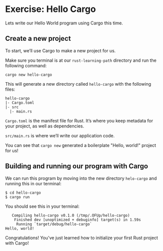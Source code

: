 # Exercise: Hello Cargo

Lets write our Hello World program using Cargo this time.

## Create a new project

To start, we’ll use Cargo to make a new project for us.

Make sure you terminal is at our `rust-learning-path` directory and run the following command:

`cargo new hello-cargo`

This will generate a new directory called `hello-cargo` with the following files:

    hello-cargo
    |- Cargo.toml
    |- src
      |- main.rs

`Cargo.toml` is the manifest file for Rust. It’s where you keep metadata for your project, as well as dependencies.

`src/main.rs` is where we’ll write our application code.

You can see that `cargo new` generated a boilerplate "Hello, world!" project for us!

## Building and running our program with Cargo

We can run this program by moving into the new directory `helo-cargo` and running this in our
terminal:

    $ cd hello-cargo
    $ cargo run

You should see this in your terminal:

       Compiling hello-cargo v0.1.0 (/tmp/.OFUp/hello-cargo)
        Finished dev [unoptimized + debuginfo] target(s) in 1.59s
         Running `target/debug/hello-cargo`
    Hello, world!

Congratulations! You've just learned how to initialize your first Rust project with Cargo!
